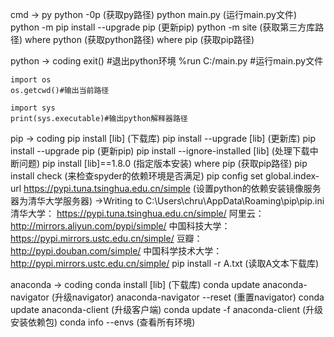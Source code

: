 cmd -> py
    python -0p (获取py路径)
    python main.py (运行main.py文件)
    python -m pip install --upgrade pip (更新pip)
    python -m site (获取第三方库路径)
    where python (获取python路径)
    where pip (获取pip路径)








python -> coding
    exit() #退出python环境
    %run C:/main.py #运行main.py文件

```
import os
os.getcwd()#输出当前路径
```

```
import sys
print(sys.executable)#输出python解释器路径
```









pip -> coding
    pip install [lib] (下载库)
    pip install --upgrade [lib] (更新库)
    pip install --upgrade pip (更新pip)
    pip install --ignore-installed [lib] (处理下载中断问题)
    pip install [lib]==1.8.0 (指定版本安装)
    where pip (获取pip路径)
    pip install check (来检查spyder的依赖环境是否满足)
    pip config set global.index-url https://pypi.tuna.tsinghua.edu.cn/simple (设置python的依赖安装镜像服务器为清华大学服务器)
->Writing to C:\Users\chru\AppData\Roaming\pip\pip.ini
        清华大学： https://pypi.tuna.tsinghua.edu.cn/simple/
        阿里云： http://mirrors.aliyun.com/pypi/simple/
        中国科技大学： https://pypi.mirrors.ustc.edu.cn/simple/
        豆瓣： http://pypi.douban.com/simple/
        中国科学技术大学： http://pypi.mirrors.ustc.edu.cn/simple/
    pip install -r A.txt (读取A文本下载库)






anaconda -> coding
    conda install [lib] (下载库)
    conda update anaconda-navigator (升级navigator)
    anaconda-navigator --reset (重置navigator)
    conda update anaconda-client (升级客户端)
    conda update -f anaconda-client (升级安装依赖包)
    conda info --envs (查看所有环境)
